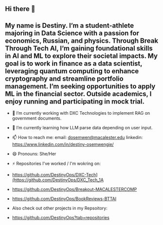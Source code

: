 ## Hi there 👋
## My name is Destiny. I’m a student-athlete majoring in Data Science with a passion for economics, Russian, and physics. Through Break Through Tech AI, I’m gaining foundational skills in AI and ML to explore their societal impacts. My goal is to work in finance as a data scientist, leveraging quantum computing to enhance cryptography and streamline portfolio management. I’m seeking opportunities to apply ML in the financial sector. Outside academics, I enjoy running and participating in mock trial.

- 🔭 I’m currently working with DXC Technologies to implement RAG on government documents.
- 🌱 I’m currently learning how LLM parse data depending on user input.
- 📫 How to reach me: email: dosemwen@macalester.edu linkedin: https://www.linkedin.com/in/destiny-osemwengie/
- 😄 Pronouns: She/Her
- ⚡ Repositories I've worked / I'm wokring on:
- https://github.com/DestinyOps/DXC-Tech](https://github.com/DestinyOps/DXC_Tech_1A
- https://github.com/DestinyOps/Breakout-MACALESTERCOMP
- https://github.com/DestinyOps/BookReviews-BTTAI

- Also check out other projects in my Repsoitory:
- https://github.com/DestinyOps?tab=repositories

<!--
**DestinyOps/DestinyOps** is a ✨ _special_ ✨ repository because its `README.md` (this file) appears on your GitHub profile.
- 🔭 I’m currently working with DXC Technologies to implement RAG on government documents
- 🌱 I’m currently learning how to journal
- 💬 Ask me about ...
- 📫 How to reach me: email: dosemwen@macalester.edu
- 😄 Pronouns: She/Her
- ⚡ Fun fact: I love to run 
-->
